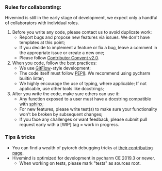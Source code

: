 

### Rules for collaborating:
Hivemind is still in the early stage of development, we expect only a handful of collaborators with individual roles.

1. Before you write any code, please contact us to avoid duplicate work:
   * Report bugs and propose new features via issues. We don't have templates at this point;
   * If you decide to implement a feature or fix a bug, leave a comment in the appropriate issue or create a new one;
   * Please follow [Contributor Convent v2.0](https://www.contributor-covenant.org/version/2/0/code_of_conduct/).
2. When you code, follow the best practices:
   * We use [GitFlow](https://datasift.github.io/gitflow/IntroducingGitFlow.html)-style development;
   * The code itself must follow [PEP8](https://www.python.org/dev/peps/pep-0008/). We recommend using pycharm builtin linter;
   * We highly encourage the use of typing, where applicable; If not applicable, use other tools like docstrings;
3. After you write the code, make sure others can use it:
   * Any function exposed to a user must have a docstring compatible with [sphinx](https://sphinx-rtd-tutorial.readthedocs.io/en/latest/docstrings.html);
   * For new features, please write test(s) to make sure your functionality won't be broken by subsequent changes;
   * If you face any challenges or want feedback, please submit pull request early with a [WIP] tag = work in progress.



### Tips & tricks
* You can find a wealth of pytorch debugging tricks at [their contributing page](https://github.com/pytorch/pytorch/blob/master/CONTRIBUTING.md).
* Hivemind is optimized for development in pycharm CE 2019.3 or newer.
  * When working on tests, please mark "tests" as sources root.
